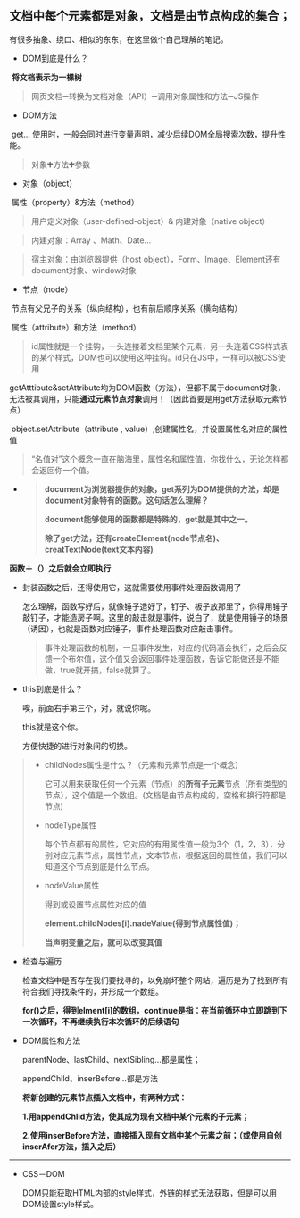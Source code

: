 ## 文档中每个元素都是对象，文档是由节点构成的集合；

有很多抽象、绕口、相似的东东，在这里做个自己理解的笔记。

- DOM到底是什么？

​    **将文档表示为一棵树**

> 网页文档➖转换为文档对象（API）➖调用对象属性和方法➖JS操作

- DOM方法

​       get…  使用时，一般会同时进行变量声明，减少后续DOM全局搜索次数，提升性能。

> 对象➕方法➕参数

- 对象（object）

​       属性（property）&方法（method）

> 用户定义对象（user-defined-object）&   内建对象（native object）



> 内建对象：Array 、Math、Date...



> 宿主对象：由浏览器提供（host object），Form、Image、Element还有document对象、window对象

- 节点（node）

​       节点有父兄子的关系（纵向结构），也有前后顺序关系（横向结构）

​       属性（attribute）和方法（method）

> id属性就是一个挂钩，一头连接着文档里某个元素，另一头连着CSS样式表的某个样式，DOM也可以使用这种挂钩。id只在JS中，一样可以被CSS使用

​       getAtttibute&setAttribute均为DOM函数（方法），但都不属于document对象，无法被其调用，只能**通过元素节点对象**调用！（因此首要是用get方法获取元素节点）

​       object.setAttribute（attribute , value）,创建属性名，并设置属性名对应的属性值

> “名值对”这个概念一直在脑海里，属性名和属性值，你找什么，无论怎样都会返回你一个值。

- > **document为浏览器提供的对象，get系列为DOM提供的方法，却是document对象特有的函数。这句话怎么理解？**
  >
  > **document能够使用的函数都是特殊的，get就是其中之一。**
  >
  > **除了get方法，还有createElement(node节点名)、creatTextNode(text文本内容)**


**函数＋（）之后就会立即执行**

- 封装函数之后，还得使用它，这就需要使用事件处理函数调用了

  怎么理解，函数写好后，就像锤子造好了，钉子、板子放那里了，你得用锤子敲钉子，才能造房子啊。这里的敲击就是事件，说白了，就是使用锤子的场景（诱因），也就是函数对应锤子，事件处理函数对应敲击事件。

  > 事件处理函数的机制，一旦事件发生，对应的代码酒会执行，之后会反馈一个布尔值，这个值又会返回事件处理函数，告诉它能做还是不能做，true就开搞，false就算了。


- this到底是什么？

  唉，前面右手第三个，对，就说你呢。

  this就是这个你。

  方便快捷的进行对象间的切换。


> - childNodes属性是什么？（元素和元素节点是一个概念）
>
>   它可以用来获取任何一个元素（节点）的**所有子元素**节点（所有类型的节点），这个值是一个数组。(文档是由节点构成的，空格和换行符都是节点)
>
>
> - nodeType属性
>
>   每个节点都有的属性，它对应的有用属性值一般为3个（1，2，3），分别对应元素节点，属性节点，文本节点，根据返回的属性值，我们可以知道这个节点到底是什么节点。
>
> - nodeValue属性
>
>   得到或设置节点属性对应的值
>
>   **element.childNodes[i].nadeValue(得到节点属性值)；**
>
>   **当声明变量之后，就可以改变其值**
>
>

- 检查与遍历

  检查文档中是否存在我们要找寻的，以免崩坏整个网站，遍历是为了找到所有符合我们寻找条件的，并形成一个数组。

  **for()之后，得到elment[i]的数组，continue是指：在当前循环中立即跳到下一次循环，不再继续执行本次循环的后续语句**


- DOM属性和方法

  parentNode、lastChild、nextSibling…都是属性；

  appendChild、inserBefore…都是方法

  **将新创建的元素节点插入文档中，有两种方式：**

  **1.用appendChlid方法，使其成为现有文档中某个元素的子元素；**

  **2.使用inserBefore方法，直接插入现有文档中某个元素之前；（或使用自创inserAfer方法，插入之后）**



------

- CSS－DOM

  DOM只能获取HTML内部的style样式，外链的样式无法获取，但是可以用DOM设置style样式。